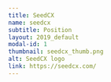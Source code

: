 ```yaml
---
title: SeedCX
name: seedcx
subtitle: Position
layout: 2019_default
modal-id: 1
thumbnail: seedcx_thumb.png
alt: SeedCX logo
link: https://seedcx.com/
---
```

